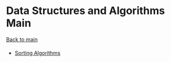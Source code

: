 # Data Structures and Algorithms Main
[Back to main](./notes/README.md)
#### 
- [Sorting Algorithms](/dsa/sorting.md)
